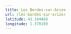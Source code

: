 ```yaml
---
title: Les Bordes-sur-Arize
url: /les-bordes-sur-arize/
latitude: 43.104488
longitude: 1.370189
---
```

